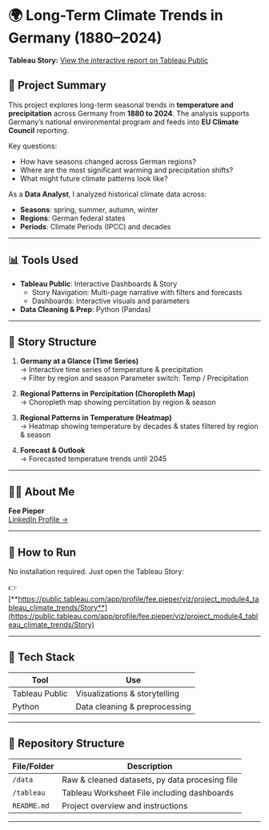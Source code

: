 # 🌍 Long-Term Climate Trends in Germany (1880–2024)

**Tableau Story:** [View the interactive report on Tableau Public](https://public.tableau.com/views/project_module4_tableau_climate_trends_story/Story?:language=en-GB&publish=yes&:sid=&:redirect=auth&:display_count=n&:origin=viz_share_link)

## 🔎 Project Summary

This project explores long-term seasonal trends in **temperature and precipitation** across Germany from **1880 to 2024**. The analysis supports Germany’s national environmental program and feeds into **EU Climate Council** reporting.

Key questions:
- How have seasons changed across German regions?
- Where are the most significant warming and precipitation shifts?
- What might future climate patterns look like?

As a **Data Analyst**, I analyzed historical climate data across:
- **Seasons**: spring, summer, autumn, winter  
- **Regions**: German federal states  
- **Periods**: Climate Periods (IPCC) and decades

---

## 📊 Tools Used

- **Tableau Public**: Interactive Dashboards & Story
  - Story Navigation: Multi-page narrative with filters and forecasts
  - Dashboards: Interactive visuals and parameters
- **Data Cleaning & Prep**: Python (Pandas)

---

## 🧭 Story Structure

1. **Germany at a Glance (Time Series)**  
   → Interactive time series of temperature & precipitation  
   → Filter by region and season
   Parameter switch: Temp / Precipitation

3. **Regional Patterns in Percipitation (Choropleth Map)**  
   → Choropleth map showing perciitation by region & season  

4.  **Regional Patterns in Temperature (Heatmap)**  
   → Heatmap showing temperature by decades & states filtered by region & season  

5. **Forecast & Outlook**  
   → Forecasted temperature trends until 2045 

---

## 🙋‍♀️ About Me

**Fee Pieper**  
[LinkedIn Profile →](https://www.linkedin.com/in/fee-pieper-146479179/)  

---

## 🚀 How to Run

No installation required. Just open the Tableau Story:

👉 [**https://public.tableau.com/app/profile/fee.pieper/viz/project_module4_tableau_climate_trends/Story**](https://public.tableau.com/app/profile/fee.pieper/viz/project_module4_tableau_climate_trends/Story)

---

## 🧰 Tech Stack

| Tool            | Use                          |
|-----------------|------------------------------|
| Tableau Public  | Visualizations & storytelling |
| Python          | Data cleaning & preprocessing |

---

## 📁 Repository Structure

| File/Folder         | Description                                      |
|---------------------|--------------------------------------------------|
| `/data`             | Raw & cleaned datasets, py data procesing file   |
| `/tableau`          | Tableau Worksheet File including dashboards      |
| `README.md`         | Project overview and instructions                |

---
